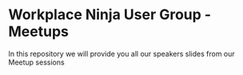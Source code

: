 # Workplace Ninja User Group - Meetups
In this repository we will provide you all our speakers slides from our Meetup sessions
